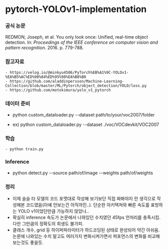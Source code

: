 # pytorch-YOLOv1-implementation

### 공식 논문
REDMON, Joseph, et al. You only look once: Unified, real-time object detection. In: _Proceedings of the IEEE conference on computer vision and pattern recognition_. 2016. p. 779-788.

### 참고자료
	- https://velog.io/@minkyu4506/PyTorch%EB%A1%9C-YOLOv1-%EA%B5%AC%ED%98%84%ED%95%98%EA%B8%B0
	- https://github.com/aladdinpersson/Machine-Learning-Collection/blob/master/ML/Pytorch/object_detection/YOLO/loss.py
	- https://github.com/motokimura/yolo_v1_pytorch

### 데이터 준비
- python custom_dataloader.py --dataset path/to/your/voc2007/folder
	
- ex) python custom_dataloader.py --dataset ./voc/VOCdevkit/VOC2007

### 학습
	- python train.py

### Inference
- python detect.py --source path/of/image --weights path/of/weights

### 정리
- 이제 슬슬 타 모델의 코드 포맷대로 작성해 보기보단 직접 짜봐야지 란 생각으로 작성해본 코드였음(아예 안보는건 아직까진..). 단순한 아키텍쳐와 빠른 속도를 표방하는 YOLO v1이었던만큼 가능하지 않았나..
- 확실히 inference 속도가 논문에서 나와있던 수치였던 45fps 언저리를 충족시킴. 다만 그만큼의 정확도의 희생도 불가피.
- 클래스 개수, grid 등 하이퍼파라미터가 하드코딩된 상태로 완성되어 약간 아쉬움. 논문에 나와있는 수치 말고도 여러가지 변화시켜가면서 퍼포먼스의 변화를 비교해 보는것도 좋을듯.
